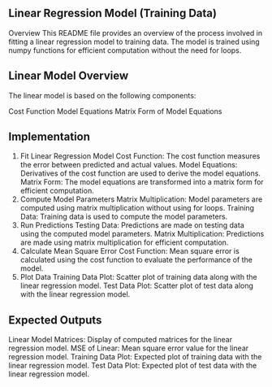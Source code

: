 ## Linear Regression Model (Training Data)
Overview
This README file provides an overview of the process involved in fitting a linear regression model to training data. The model is trained using numpy functions for efficient computation without the need for loops.

## Linear Model Overview
The linear model is based on the following components:

 Cost Function
 Model Equations
 Matrix Form of Model Equations

## Implementation
1. Fit Linear Regression Model
Cost Function: The cost function measures the error between predicted and actual values.
Model Equations: Derivatives of the cost function are used to derive the model equations.
Matrix Form: The model equations are transformed into a matrix form for efficient computation.
2. Compute Model Parameters
Matrix Multiplication: Model parameters are computed using matrix multiplication without using for loops.
Training Data: Training data is used to compute the model parameters.
3. Run Predictions
Testing Data: Predictions are made on testing data using the computed model parameters.
Matrix Multiplication: Predictions are made using matrix multiplication for efficient computation.
4. Calculate Mean Square Error
Cost Function: Mean square error is calculated using the cost function to evaluate the performance of the model.
5. Plot Data
Training Data Plot: Scatter plot of training data along with the linear regression model.
Test Data Plot: Scatter plot of test data along with the linear regression model.
## Expected Outputs
Linear Model Matrices: Display of computed matrices for the linear regression model.
MSE of Linear: Mean square error value for the linear regression model.
Training Data Plot: Expected plot of training data with the linear regression model.
Test Data Plot: Expected plot of test data with the linear regression model.
